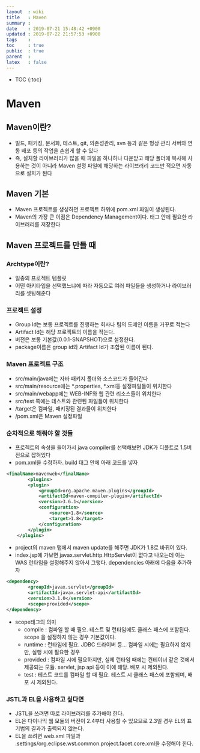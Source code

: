 ```yaml
---
layout  : wiki
title   : Maven
summary : 
date    : 2019-07-21 15:48:42 +0900
updated : 2019-07-22 21:57:53 +0900
tags    : 
toc     : true
public  : true
parent  : 
latex   : false
---
```

* TOC
{:toc}

# Maven

## Maven이란?

* 빌드, 패키징, 문서화, 테스트, git, 의존성관리, svn 등과 같은 형상 관리 서버와 연동 배포 등의 작업을 손쉽게 할 수 있다
* 즉, 설치할 라이브러리가 많을 때 파일을 하나하나 다운받고 해당 폴더에 복사해 사용하는 것이 아니라 Maven 설정 파일에 해당하는 라이브러리 코드만 적으면 자동으로 설치가 된다

## Maven 기본

* Maven 프로젝트를 생성하면 프로젝트 하위에 pom.xml 파일이 생성된다.
* Maven의 가장 큰 이점은 Dependency Management이다. <dependencies/> 태그 안에 필요한 라이브러리를 저장한다

## Maven 프로젝트를 만들 때

### Archtype이란?

* 일종의 프로젝트 템플릿
* 어떤 아키타입을 선택했느냐에 따라 자동으로 여러 파일들을 생성하거나 라이브러리를 셋팅해준다

### 프로젝트 설정

* Group Id는 보통 프로젝트를 진행하는 회사나 팀의 도메인 이름을 거꾸로 적는다
* Artifact Id는 해당 프로젝트의 이름을 적는다.
* 버전은 보통 기본값(0.0.1-SNAPSHOT)으로 설정한다.
* package이름은 group id와 Artifact Id가 조합된 이름이 된다.

### Maven 프로젝트 구조

* src/main/java에는 자바 패키지 폴더와 소스코드가 들어간다
* src/main/resource에는 *.properties, *.xml등 설정파일들이 위치한다
* src/main/webapp에는 WEB-INF와 웹 관련 리소스들이 위치한다
* src/test 쪽에는 테스트와 관련된 파일들이 위치한다
* /target은 컴파일, 패키징된 결과물이 위치한다
* /pom.xml은 Maven 설정파일

### 순차적으로 해줘야 할 것들

* 프로젝트의 속성을 들어가서 java compiler를 선택해보면 JDK가 디폴트로 1.5버전으로 잡혀있다
* pom.xml을 수정하자. build 태그 안에 아래 코드를 넣자
```xml
<finalName>mavenweb</finalName>
        <plugins>
        <plugin>
            <groupId>org.apache.maven.plugins</groupId>
            <artifactId>maven-compiler-plugin</artifactId>
            <version>3.6.1</version>
            <configuration>
                <source>1.8</source>
                <target>1.8</target>
            </configuration>
        </plugin>
    </plugins>
```
* project의 maven 탭에서 maven update를 해주면 JDK가 1.8로 바뀌어 있다.
* index.jsp에 가보면 javax.servlet.http.HttpServlet이 없다고 나오는데 이는 WAS 런타임을 설정해주지 않아서 그렇다. dependencies 아래에 다음을 추가하자
```xml
<dependency>
        <groupId>javax.servlet</groupId>
        <artifactId>javax.servlet-api</artifactId>
        <version>3.1.0</version>
        <scope>provided</scope>
</dependency>
```
* scope태그의 의미
    * compile : 컴파일 할 때 필요. 테스트 및 런타임에도 클래스 패스에 포함된다. scope 을 설정하지 않는 경우 기본값이다.
    * runtime : 런타임에 필요. JDBC 드라이버 등... 컴파일 시에는 필요하지 않지만, 실행 시에 필요한 경우
    * provided : 컴파일 시에 필요하지만, 실제 런타임 때에는 컨테이너 같은 것에서 제공되는 모듈. servlet, jsp api 등이 이에 해당. 배포 시 제외된다. 
    * test : 테스트 코드를 컴파일 할 때 필요. 테스트 시 클래스 패스에 포함되며, 배포 시 제외된다.

### JSTL과 EL을 사용하고 싶다면

* JSTL을 쓰려면 따로 라이브러리를 추가해야 한다.
* EL은 다이나믹 웹 모듈의 버전이 2.4부터 사용할 수 있으므로 2.3일 경우 EL의 표기법의 결과가 출력되지 않는다.
* EL을 쓰려면 web.xml 파일과 .settings/org.eclipse.wst.common.project.facet.core.xml을 수정해야 한다.


